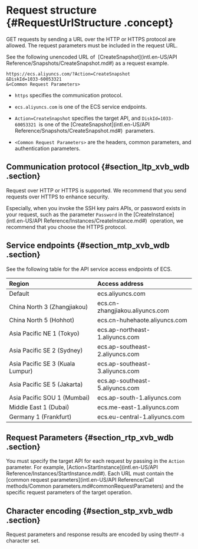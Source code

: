 # Request structure {#RequestUrlStructure .concept}

GET requests by sending a URL over the HTTP or HTTPS protocol are allowed. The request parameters must be included in the request URL.

See the following unencoded URL of  [CreateSnapshot](intl.en-US/API Reference/Snapshots/CreateSnapshot.md#) as a request example.

```
https://ecs.aliyuncs.com/?Action=CreateSnapshot
&DiskId=1033-60053321
&<Common Request Parameters>
```

-   `https` specifies the communication protocol.

-   `ecs.aliyuncs.com` is one of the ECS service endpoints.

-   `Action=CreateSnapshot` specifies the target API, and `DiskId=1033-60053321`  is one of the [CreateSnapshot](intl.en-US/API Reference/Snapshots/CreateSnapshot.md#)  parameters.

-   `<Common Request Parameters>` are the headers, common parameters, and authentication parameters.


## Communication protocol {#section_ltp_xvb_wdb .section}

Request over HTTP or HTTPS is supported. We recommend that you send requests over HTTPS to enhance security.

Especially, when you invoke the SSH key pairs APIs, or password exists in your request, such as the parameter `Password` in the [CreateInstance](intl.en-US/API Reference/Instances/CreateInstance.md#)  operation, we recommend that you choose the HTTPS protocol.

## Service endpoints {#section_mtp_xvb_wdb .section}

See the following table for the API service access endpoints of ECS.

|Region|Access address|
|:-----|:-------------|
|Default|ecs.aliyuncs.com|
|China North 3 \(Zhangjiakou\)|ecs.cn-zhangjiakou.aliyuncs.com|
|China North 5 \(Hohhot\)|ecs.cn-huhehaote.aliyuncs.com|
|Asia Pacific NE 1 \(Tokyo\)|ecs.ap-northeast-1.aliyuncs.com|
|Asia Pacific SE 2 \(Sydney\)|ecs.ap-southeast-2.aliyuncs.com|
|Asia Pacific SE 3 \(Kuala Lumpur\)|ecs.ap-southeast-3.aliyuncs.com|
|Asia Pacific SE 5 \(Jakarta\)|ecs.ap-southeast-5.aliyuncs.com|
|Asia Pacific SOU 1 \(Mumbai\) |ecs.ap-south-1.aliyuncs.com|
|Middle East 1 \(Dubai\)|ecs.me-east-1.aliyuncs.com|
|Germany 1 \(Frankfurt\)|ecs.eu-central-1.aliyuncs.com|

## Request Parameters {#section_rtp_xvb_wdb .section}

You must specify the target API for each request by passing in the `Action` parameter. For example, [Action=StartInstance](intl.en-US/API Reference/Instances/StartInstance.md#). Each URL must contain the [common request parameters](intl.en-US/API Reference/Call methods/Common parameters.md#commonRequestParameters) and the specific request parameters of the target operation.

## Character encoding {#section_stp_xvb_wdb .section}

Request parameters and response results are encoded by using the`UTF-8` character set.

